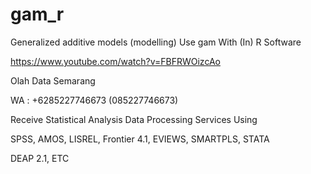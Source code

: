 # gam_r
Generalized additive models (modelling) Use gam With (In) R Software

https://www.youtube.com/watch?v=FBFRWOizcAo

Olah Data Semarang

WA : +6285227746673 (085227746673)

Receive Statistical Analysis Data Processing Services Using

SPSS, AMOS, LISREL, Frontier 4.1, EVIEWS, SMARTPLS, STATA

DEAP 2.1, ETC
